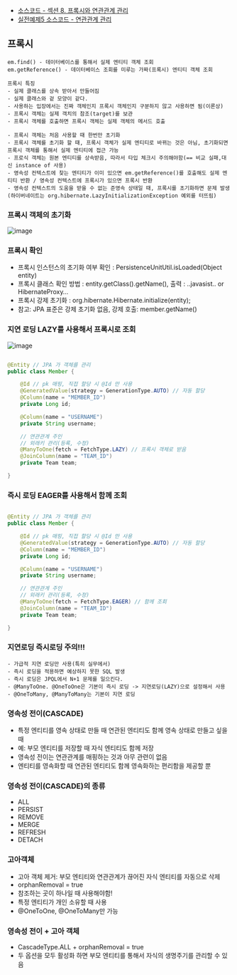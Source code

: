 - <a href="https://github.com/kkyu8925/jpa-with-spring-boot/tree/main/hello-jpa/src/main/java/%EC%84%B9%EC%85%988_%ED%94%84%EB%A1%9C%EC%8B%9C%EC%99%80_%EC%97%B0%EA%B4%80%EA%B4%80%EA%B3%84_%EA%B4%80%EB%A6%AC">
  소스코드 - 섹션 8. 프록시와 연관관계 관리</a>
- <a href="https://github.com/kkyu8925/jpa-with-spring-boot/tree/main/hello-jpa/src/main/java/%EC%8B%A4%EC%A0%84%EC%98%88%EC%A0%9C5_%EC%97%B0%EA%B4%80%EA%B4%80%EA%B3%84_%EA%B4%80%EB%A6%AC">
  실전예제5 소스코드 - 연관관계 관리</a>

## 프록시

```text
em.find() - 데이터베이스를 통해서 실제 엔티티 객체 조회
em.getReference() - 데이터베이스 조회를 미루는 가짜(프록시) 엔티티 객체 조회
```

```text
프록시 특징
- 실제 클래스를 상속 받아서 만들어짐
- 실제 클래스와 겉 모양이 같다.
- 사용하는 입장에서는 진짜 객체인지 프록시 객체인지 구분하지 않고 사용하면 됨(이론상)
- 프록시 객체는 실제 객치의 참조(target)를 보관
- 프록시 객체를 호출하면 프록시 객체는 실제 객체의 메서드 호출

- 프록시 객체는 처음 사용할 때 한번만 초기화
- 프록시 객체를 초기화 할 때, 프록시 객체가 실제 엔티티로 바뀌는 것은 아님, 초기화되면 프록시 객체를 통해서 실제 엔티티에 접근 가능
- 프로식 객체는 원본 엔티티를 상속받음, 따라서 타입 체크시 주의해야함(== 비교 실패,대신 instance of 사용)
- 영속성 컨텍스트에 찾는 엔티티가 이미 있으면 em.getReference()를 호출해도 실제 엔티티 반환 / 영속성 컨텍스트에 프록시가 있으면 프록시 반환
- 영속성 컨텍스트의 도움을 받을 수 없는 준영속 상태일 때, 프록시를 초기화하면 문제 발생
(하이버네이트는 org.hibernate.LazyInitializationException 예외를 터뜨림)
```

### 프록시 객체의 초기화

![image](https://user-images.githubusercontent.com/64997245/149285724-de3edac2-a504-427a-82dd-a78bd5c37391.png)

### 프록시 확인

- 프록시 인스턴스의 초기화 여부 확인 : PersistenceUnitUtil.isLoaded(Object entity)
- 프록시 클래스 확인 방법 : entity.getClass().getName(), 출력 : ..javasist.. or HibernateProxy…
- 프록시 강제 초기화 : org.hibernate.Hibernate.initialize(entity);
- 참고: JPA 표준은 강제 초기화 없음, 강제 호출: member.getName()

### 지연 로딩 LAZY를 사용해서 프록시로 조회

![image](https://user-images.githubusercontent.com/64997245/149288699-be7363b7-77db-4cde-a921-5c45620dfd56.png)

```java

@Entity // JPA 가 객체를 관리
public class Member {

    @Id // pk 매핑, 직접 할당 시 @Id 만 사용
    @GeneratedValue(strategy = GenerationType.AUTO) // 자동 할당
    @Column(name = "MEMBER_ID")
    private Long id;

    @Column(name = "USERNAME")
    private String username;

    // 연관관계 주인
    // 외래키 관리(등록, 수정)
    @ManyToOne(fetch = FetchType.LAZY) // 프록시 객체로 받음
    @JoinColumn(name = "TEAM_ID")
    private Team team;

}
```

### 즉시 로딩 EAGER를 사용해서 함께 조회

```java

@Entity // JPA 가 객체를 관리
public class Member {

    @Id // pk 매핑, 직접 할당 시 @Id 만 사용
    @GeneratedValue(strategy = GenerationType.AUTO) // 자동 할당
    @Column(name = "MEMBER_ID")
    private Long id;

    @Column(name = "USERNAME")
    private String username;

    // 연관관계 주인
    // 외래키 관리(등록, 수정)
    @ManyToOne(fetch = FetchType.EAGER) // 함께 조회
    @JoinColumn(name = "TEAM_ID")
    private Team team;

}
```

### 지연로딩 즉시로딩 주의!!!

```text
- 가급적 지연 로딩만 사용(특히 실무에서)
- 즉시 로딩을 적용하면 예상하지 못한 SQL 발생
- 즉시 로딩은 JPQL에서 N+1 문제를 일으킨다.
- @ManyToOne. @OneToOne은 기본이 즉시 로딩 -> 지연로딩(LAZY)으로 설정해서 사용
- @OneToMany, @ManyToMany는 기본이 지연 로딩
```

### 영속성 전이(CASCADE)

- 특정 엔티티를 영속 상태로 만들 때 연관된 엔티티도 함께 영속 상태로 만들고 싶을 때
- 예: 부모 엔티티를 저장할 때 자식 엔티티도 함께 저장
- 영속성 전이는 연관관계를 매핑하는 것과 아무 관련이 없음
- 엔티티를 영속화할 때 연관된 엔티티도 함께 영속화하는 편리함을 제공할 뿐

### 영속성 전이(CASCADE)의 종류

- ALL
- PERSIST
- REMOVE
- MERGE
- REFRESH
- DETACH

### 고아객체

- 고아 객체 제거: 부모 엔티티와 연관관계가 끊어진 자식 엔티티를 자동으로 삭제
- orphanRemoval = true
- 참조하는 곳이 하나일 때 사용해야함!
- 특정 엔티티가 개인 소유할 때 사용
- @OneToOne, @OneToMany만 가능

### 영속성 전이 + 고아 객체

- CascadeType.ALL + orphanRemoval = true
- 두 옵션을 모두 활성화 하면 부모 엔티티를 통해서 자식의 생명주기를 관리할 수 있음